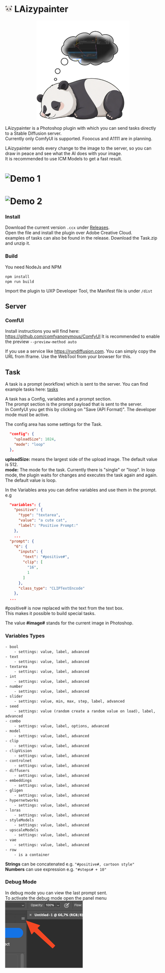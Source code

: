 # ![Logo](./plugin/icons/dark@1x.png) LAizypainter

<p align="center">
  <img src="./assets/logo_big.png" width="300"/>
</p>

LAizypainter is a Photoshop plugin with which you can send tasks directly to a Stable Diffusion server. \
Currently only ComfyUI is supported. Fooocus and A1111 are in planning.

LAizypainter sends every change to the image to the server, so you can draw in peace and see what the AI does with your
image. \
It is recommended to use ICM Models to get a fast result.

# ![Demo 1](./assets/demo_1.gif)
# ![Demo 2](./assets/demo_2.gif)

### Install
Download the current version `.ccx` under [Releases](./releases). \
Open the file and install the plugin over Adobe Creative Cloud. \
examples of tasks can also be found in the release. Download the Task.zip and unzip it.

### Build

You need NodeJs and NPM

```
npm install
npm run build
```

Import the plugin to UXP Developer Tool, the Manifest file is under `/dist`

## Server

### ComfUI

Install instructions you will find here: https://github.com/comfyanonymous/ComfyUI
It is recommended to enable the preview `--preview-method auto`

If you use a service like https://rundiffusion.com. You can simply copy the URL from Iframe. Use the WebTool from your
browser for this.

## Task

A task is a prompt (workflow) which is sent to the server. You can find example tasks here: [tasks](plugin%2Ftasks)

A task has a Config, variables and a prompt section. \
The prompt section is the prompt payload that is sent to the server. \
In ComfyUI you get this by clicking on "Save (API Format)". The developer mode must be active.

The config area has some settings for the Task.

``` Json
  "config": {
    "uploadSize": 1024,
    "mode": "loop"
  },
```

**uploadSize:** means the largest side of the upload image. The default value is 512.\
**mode:** The mode for the task. Currently there is "single" or "loop". In loop mode, the plugin waits for changes and
executes the task again and again. The default value is loop.

In the Variables area you can define variables and use them in the prompt. e.g

``` Json
  "variables": {
    "positive": {
      "type": "textarea",
      "value": "a cute cat",
      "label": "Positive Prompt:"
    },
    ...
  "prompt": {
    "6": {
      "inputs": {
        "text": "#positive#",
        "clip": [
          "16",
          1
        ]
      },
      "class_type": "CLIPTextEncode"
    },
  ...
```

#positive# is now replaced with the text from the text box. \
This makes it possible to build special tasks.

The value **#image#** stands for the current image in Photoshop.

### Variables Types
```
- bool
    - settings: value, label, advanced
- text
    - settings: value, label, advanced
- textarea
    - settings: value, label, advanced
- int
    - settings: value, label, advanced
- number
    - settings: value, label, advanced
- slider
    - settings: value, min, max, step, label, advanced
- seed
    - settings: value (random create a random value on load), label, advanced
- combo
    - settings: value, label, options, advanced
- model
    - settings: value, label, advanced
- clip
    - settings: value, label, advanced
- clipVision
    - settings: value, label, advanced
- controlnet
    - settings: value, label, advanced
- diffusers
    - settings: value, label, advanced
- embeddings
    - settings: value, label, advanced
- gligen
    - settings: value, label, advanced
- hypernetworks
    - settings: value, label, advanced
- loras
    - settings: value, label, advanced
- styleModels
    - settings: value, label, advanced
- upscaleModels
    - settings: value, label, advanced
- vae
    - settings: value, label, advanced
- row
    - is a container
```
**Strings** can be concatenated e.g. `"#positive#, cartoon style"`\
**Numbers** can use expression e.g. `"#steps# + 10"`

### Debug Mode

In debug mode you can view the last prompt sent. \
To activate the debug mode open the panel menu \
![debugmode.png](assets%2Fdebugmode.png)